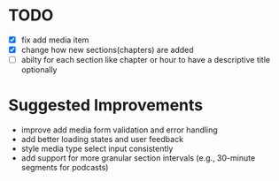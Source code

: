 # TODO

- [x] fix add media item
- [x] change how new sections(chapters) are added
- [ ] abilty for each section like chapter or hour to have a descriptive title optionally

# Suggested Improvements
- improve add media form validation and error handling
- add better loading states and user feedback
- style media type select input consistently
- add support for more granular section intervals (e.g., 30-minute segments for podcasts)